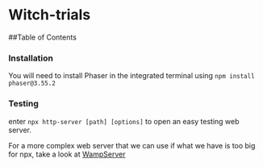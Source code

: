# Witch-trials

##Table of Contents

### Installation
You will need to install Phaser in the integrated terminal using `npm install phaser@3.55.2`

### Testing
enter `npx http-server [path] [options]` to open an easy testing web server.

For a more complex web server that we can use if what we have is too big for npx, take a look at [WampServer](https://sourceforge.net/projects/wampserver/files/)
